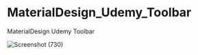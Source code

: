 # MaterialDesign_Udemy_Toolbar
MaterialDesign Udemy Toolbar


![Screenshot (730)](https://user-images.githubusercontent.com/44683997/64830465-cc1a1800-d5e5-11e9-8e0d-a3ff5550adae.png)
